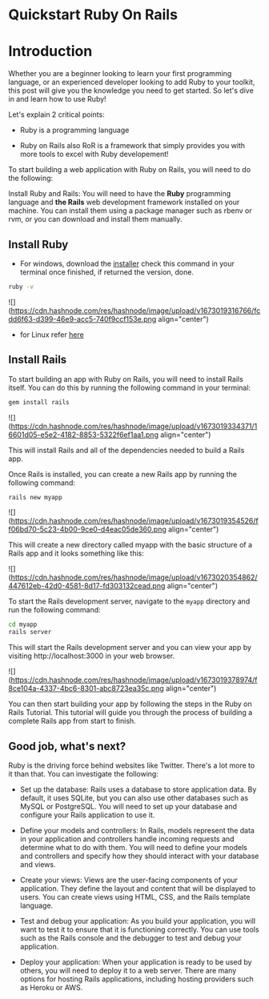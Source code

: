 # Quickstart Ruby On Rails

# Introduction

Whether you are a beginner looking to learn your first programming language, or an experienced developer looking to add Ruby to your toolkit, this post will give you the knowledge you need to get started. So let's dive in and learn how to use Ruby!

Let's explain 2 critical points:

* Ruby is a programming language
    
* Ruby on Rails also RoR is a framework that simply provides you with more tools to excel with Ruby developement!
    

To start building a web application with Ruby on Rails, you will need to do the following:

Install Ruby and Rails: You will need to have the **Ruby** programming language and **the Rails** web development framework installed on your machine. You can install them using a package manager such as rbenv or rvm, or you can download and install them manually.

## Install Ruby

* For windows, download the [installer](https://rubyinstaller.org/) check this command in your terminal once finished, if returned the version, done.
    

```bash
ruby -v
```

![](https://cdn.hashnode.com/res/hashnode/image/upload/v1673019316766/fcdd6f63-d399-46e9-acc5-740f9ccf153e.png align="center")

* for Linux refer [here](https://www.ruby-lang.org/en/documentation/installation/)
    

## Install Rails

To start building an app with Ruby on Rails, you will need to install Rails itself. You can do this by running the following command in your terminal:

```bash
gem install rails
```

![](https://cdn.hashnode.com/res/hashnode/image/upload/v1673019334371/16601d05-e5e2-4182-8853-5322f6ef1aa1.png align="center")

This will install Rails and all of the dependencies needed to build a Rails app.

Once Rails is installed, you can create a new Rails app by running the following command:

```bash
rails new myapp
```

![](https://cdn.hashnode.com/res/hashnode/image/upload/v1673019354526/ff06bd70-5c23-4b00-9ce0-d4eac05de360.png align="center")

This will create a new directory called myapp with the basic structure of a Rails app and it looks something like this:

![](https://cdn.hashnode.com/res/hashnode/image/upload/v1673020354862/447612eb-42d0-4581-8d17-fd303132cead.png align="center")

To start the Rails development server, navigate to the `myapp` directory and run the following command:

```bash
cd myapp
rails server
```

This will start the Rails development server and you can view your app by visiting http://localhost:3000 in your web browser.

![](https://cdn.hashnode.com/res/hashnode/image/upload/v1673019378974/f8ce104a-4337-4bc6-8301-abc8723ea35c.png align="center")

You can then start building your app by following the steps in the Ruby on Rails Tutorial. This tutorial will guide you through the process of building a complete Rails app from start to finish.

## Good job, what's next?

Ruby is the driving force behind websites like Twitter. There's a lot more to it than that. You can investigate the following:

* Set up the database: Rails uses a database to store application data. By default, it uses SQLite, but you can also use other databases such as MySQL or PostgreSQL. You will need to set up your database and configure your Rails application to use it.
    
* Define your models and controllers: In Rails, models represent the data in your application and controllers handle incoming requests and determine what to do with them. You will need to define your models and controllers and specify how they should interact with your database and views.
    
* Create your views: Views are the user-facing components of your application. They define the layout and content that will be displayed to users. You can create views using HTML, CSS, and the Rails template language.
    
* Test and debug your application: As you build your application, you will want to test it to ensure that it is functioning correctly. You can use tools such as the Rails console and the debugger to test and debug your application.
    
* Deploy your application: When your application is ready to be used by others, you will need to deploy it to a web server. There are many options for hosting Rails applications, including hosting providers such as Heroku or AWS.